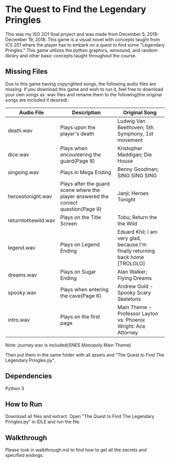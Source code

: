 # The Quest to Find the Legendary Pringles
This was my ISO 2O1 final project and was made from December 5, 2018- December 19, 2018. This game is a visual novel with concepts taught from ICS 201 where the player has to embark on a quest to find some "Legendary Pringles." This game utilizes the python graphics, winsound, and random library and other basic concepts taught throughout the course.

## Missing Files
Due to this game having copyrighted songs, the following audio files are missing. If you download this game and wish to run it, feel free to download your own songs as .wav files and rename them to the following(the original songs are included if desired):

| Audio File          | Description                                                  | Original Song                                                |
| ------------------- | ------------------------------------------------------------ | ------------------------------------------------------------ |
| death.wav           | Plays upon the player's death                                | Ludwig Van Beethoven; 5th Symphony, 1st movement             |
| dice.wav            | Plays when encountering the guard(Page 8)                    | Kristopher Maddigan; Die House                               |
| singsing.wav        | Plays in Mega Ending                                         | Benny Goodman; SING SING SING                                |
| heroestonight.wav   | Plays after the guard scene where the player answered the correct question(Page 9) | Janji; Heroes Tonight                                        |
| returntothewild.wav | Plays on the Title Screen                                    | Tobu; Return the the Wild                                    |
| legend.wav          | Plays on Legend Ending                                       | Eduard Khil; I am very glad, because I'm finally returning back home [TROLOLO] |
| dreams.wav          | Plays on Sugar Ending                                        | Alan Walker; Flying Dreams                                   |
| spooky.wav          | Plays when entering the cave(Page 6)                         | Andrew Gold - Spooky Scary Skeletons                         |
| intro.wav           | Plays on the first page                                      | Main Theme - Professor Layton vs. Phoenix Wright: Ace Attorney |

Note: journey.wav is included(SNES Monopoly Main Theme)

Then put them in the same folder with all assets and "The Quest to Find The Legendary Pringles.py".

## Dependencies
Python 3

## How to Run
Download all files and extract. Open "The Quest to Find The Legendary Pringles.py" in IDLE and run the file.

## Walkthrough
Please look in walkthrough.md to find how to get all the secrets and specified endings.
